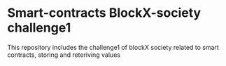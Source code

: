 # Smart-contracts BlockX-society challenge1
This repository includes the challenge1 of blockX society related to smart contracts, storing and reteriving values
